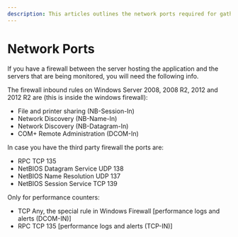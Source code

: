 ```yaml
---
description: This articles outlines the network ports required for gathering the data.
---
```


# Network Ports

If you have a firewall between the server hosting the application and the servers that are being monitored, you will need the following info.

The firewall inbound rules on Windows Server 2008, 2008 R2, 2012 and 2012 R2 are \(this is inside the windows firewall\):

* File and printer sharing \(NB-Session-In\)
* Network Discovery \(NB-Name-In\)
* Network Discovery \(NB-Datagram-In\)
* COM+ Remote Administration \(DCOM-In\)

In case you have the third party firewall the ports are:

* RPC TCP 135
* NetBIOS Datagram Service UDP 138
* NetBIOS Name Resolution UDP 137
* NetBIOS Session Service TCP 139

Only for performance counters:

* TCP Any, the special rule in Windows Firewall \[performance logs and alerts \(DCOM-IN\)\]
* RPC TCP 135 \[performance logs and alerts \(TCP-IN\)\]

